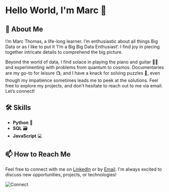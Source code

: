 # Hello World, I'm Marc 👋



## 🚀 About Me

I’m Marc Thomas, a life-long learner. I’m enthusiastic about all things Big Data or as I like to put it ‘I’m a Big Big Data Enthusiast‘. I find joy in piecing together intricate details to comprehend the big picture.

Beyond the world of data, I find solace in playing the piano and guitar 🎹🎸 and experimenting with problems from quantum to cosmos. Documentaries are my go-to for leisure 📺, and I have a knack for solving puzzles 🧩, even though my impatience sometimes leads me to peek at the solutions. Feel free to explore my projects, and don’t hesitate to reach out to me via email. Let’s connect!



## 🛠️ Skills

- **Python** 🐍
- **SQL** 🗃️
- **JavaScript** 💻



## 📫 How to Reach Me

Feel free to connect with me on [LinkedIn](#) or by [Email](mailto:your.email@example.com). I'm always excited to discuss new opportunities, projects, or technologies!

![Connect](https://media.giphy.com/media/3oKIPuIum6KSM7xuQS/giphy.gif)
